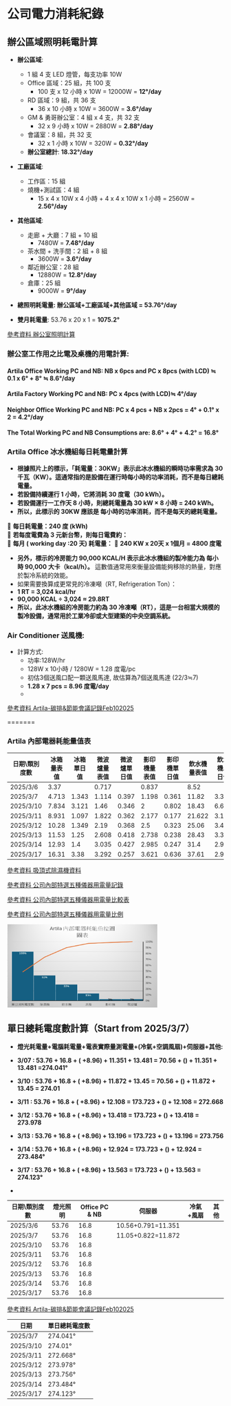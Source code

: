 # 公司電力消耗紀錄

## 辦公區域照明耗電計算

- **辦公區域**:  
  - 1 組 4 支 LED 燈管，每支功率 10W  
  - Office 區域：25 組，共 100 支  
    - 100 支 x 12 小時 x 10W = 12000W = **12°/day**  
  - RD 區域：9 組，共 36 支  
    - 36 x 10 小時 x 10W = 3600W = **3.6°/day**  
  - GM & 勇哥辦公室：4 組 x 4 支，共 32 支  
    - 32 x 9 小時 x 10W = 2880W = **2.88°/day**  
  - 會議室：8 組，共 32 支  
    - 32 x 1 小時 x 10W = 320W = **0.32°/day**  
  - **辦公室總計**: **18.32°/day**  

- **工廠區域**:  
  - 工作區：15 組  
  - 燒機+測試區：4 組  
    - 15 x 4 x 10W x 4 小時 + 4 x 4 x 10W x 1 小時 = 2560W = **2.56°/day**  

- **其他區域**:  
  - 走廊 + 大廳：7 組 + 10 組  
    - 7480W = **7.48°/day**  
  - 茶水間 + 洗手間：2 組 + 8 組  
    - 3600W = **3.6°/day**  
  - 鄰近辦公室：28 組  
    - 12880W = **12.8°/day**  
  - 倉庫：25 組  
    - 9000W = **9°/day**  

- **總照明耗電量: 辦公區域+工廠區域+其他區域 = 53.76°/day**  
- **雙月耗電量**: 53.76 x 20 x 1 = **1075.2°**  

[參考資料 辦公室照明計算](https://docs.google.com/document/d/1u8RTfudd8ApBmxJg5l6y_HTEd6GtGsMeeZCrC3ECWEs/edit?台)

### 辦公室工作用之比電及桌機的用電計算:

  #### Artila Office Working PC and NB:  NB x 6pcs and PC x 8pcs (with LCD) ≒ 0.1 x 6° + 8° ≒ 8.6°/day 

  #### Artila Factory Working PC and NB: PC x 4pcs (with LCD)≒ 4°/day

  #### Neighbor Office Working PC and NB: PC x 4 pcs + NB x 2pcs = 4° + 0.1° x 2 = 4.2°/day

#### **The Total Working PC and NB Consumptions are: 8.6° + 4° + 4.2° = 16.8°**

### Artila Office 冰水機組每日耗電量計算

- **根據照片上的標示，「耗電量：30KW」表示此冰水機組的瞬時功率需求為 30 千瓦（KW）。這通常指的是設備在運行時每小時的功率消耗，而不是每日總耗電量。**
- **若設備持續運行 1 小時，它將消耗 30 度電（30 kWh）。**
- **若設備運行一工作天 8 小時，則總耗電量為 30 kW × 8 小時 = 240 kWh。**
- **所以，此標示的 30KW 應該是 每小時的功率消耗，而不是每天的總耗電量。**

📌 **每日耗電量：240 度 (kWh)**  
📌 **若每度電費為 3 元新台幣，則每日電費約：**  
📌 **每月 ( working day :20 天) 耗電量：**
📌 **240 KW x 20天 x 1個月 = 4800 度電**

- **另外，標示的冷房能力 90,000 KCAL/H 表示此冰水機組的製冷能力為 每小時 90,000 大卡（kcal/h）。** 這數值通常用來衡量設備能夠移除的熱量，對應於製冷系統的效能。
- 如果需要換算成更常見的冷凍噸（RT, Refrigeration Ton）：
- **1 RT = 3,024 kcal/hr**
- **90,000 KCAL ÷ 3,024 ≈ 29.8RT**
- **所以，此冰水機組的冷房能力約為 30 冷凍噸（RT），這是一台相當大規模的製冷設備，通常用於工業冷卻或大型建築的中央空調系統。**

### Air Conditioner 送風機:
- 計算方式:
  - 功率:128W/hr
  - 128W x 10小時 / 1280W = 1.28 度電/pc
  - 初估3個送風口配一顆送風馬達, 故估算為7個送風馬達 (22/3≒7)
  - **1.28 x 7 pcs = 8.96 度電/day**
  - 

[參考資料 Artila-碳排&節能會議記錄Feb102025](Artila-碳排&節能會議記錄-Feb102025.md)

=======
### Artila 內部電器耗能量值表

 日期\類別度數  | 冰箱量表值 | 冰箱單日值 | 微波爐量表值 | 微波爐單日值 | 影印機量表值 | 影印機單日值 | 飲水機量表值 | 飲水機單日值 | 除濕機量表值 | 除濕機單日值 | 單日消耗電度數 | 紀錄時間  |
|--------------|----------|----------|----------|----------|----------|----------|----------|----------|----------|----------|----------|----------|
| 2025/3/6    | 3.37     |          | 0.717    |          | 0.837    |          | 8.52     |          | 10.72    |          |          | 10:15:00 |
| 2025/3/7    | 4.713    | 1.343    | 1.114    | 0.397    | 1.198    | 0.361    | 11.82    | 3.3      | 14.76    | 8.08     | 13.481   | 10:27:00 |
| 2025/3/10   | 7.834    | 3.121    | 1.46     | 0.346    | 2        | 0.802    | 18.43    | 6.61     | 16.21    | 2.90     | 13.450   | 10:35:00 |
| 2025/3/11   | 8.931    | 1.097    | 1.822    | 0.362    | 2.177    | 0.177    | 21.622   | 3.192    | 19.85    | 7.28     | 12.108   | 10:30:00 |
| 2025/3/12   | 10.28    | 1.349    | 2.19     | 0.368    | 2.5      | 0.323    | 25.06    | 3.438    | 23.82    | 7.94     | 13.418   | 09:30:00 |
| 2025/3/13   | 11.53    | 1.25     | 2.608    | 0.418    | 2.738    | 0.238    | 28.43    | 3.37     | 27.78    | 7.92     | 13.196   | 10:35:00 |
| 2025/3/14   | 12.93    | 1.4      | 3.035    | 0.427    | 2.985    | 0.247    | 31.4     | 2.97     | 31.72    | 7.88     | 12.924   | 10:35:00 |
| 2025/3/17   | 16.31    | 3.38     | 3.292    | 0.257    | 3.621    | 0.636    | 37.61    | 2.97     | 33.26    | 3.08     | 13.563   | 10:35:00 |

[參考資料 吸頂式除濕機資料](https://tw.bid.yahoo.com/item/101219266299;_ylt=AwrtkIj61ttnhwIqqXB21gt.;_ylu=c2VjA2ZwLWF0dHJpYgRzbGsDcnVybA--)

[參考資料 公司內部特選五種儀器用電量記錄](https://docs.google.com/spreadsheets/d/15qC8A5fQTgHm3z_aiqw64yScEbDyl_wbgTKzL_kQgRc/edit?usp=sharing)

[參考資料 公司內部特選五種儀器用電量比較表](https://docs.google.com/spreadsheets/d/1BrRVodPDaSFEH0GHuPvGVXwINRpEnNNpx--KrR0dTB8/edit?gid=1525734511#gid=1525734511)

[參考資料 公司內部特選五種儀器用電量比例](https://docs.google.com/spreadsheets/d/1yt9Q-FtWS0V29Wey1M5WpH0X-nbwu9czIZJQR1_9uto/edit?gid=1361805554#gid=1361805554)

<img src="./image 1/Artila 內部電器耗能Perato Chart圖片1.jpg" alt="alt text" width="350">

## 單日總耗電度數計算（Start from 2025/3/7）

- **燈光耗電量+電腦耗電量+電表實際量測電量+(冷氣+空調風扇)+伺服器+其他:**
- **3/07 : 53.76 + 16.8 + ( +8.96) + 11.351 + 13.481 = 70.56 + () + 11.351 + 13.481 =274.041°**
- **3/10 : 53.76 + 16.8 + ( +8.96) + 11.872 + 13.45 = 70.56 + () + 11.872 + 13.45 = 274.01**
- **3/11 : 53.76 + 16.8 + ( +8.96) + 12.108 = 173.723 + () + 12.108 = 272.668** 
- **3/12 : 53.76 + 16.8 + ( +8.96) + 13.418 = 173.723 + () + 13.418 = 273.978**
- **3/13 : 53.76 + 16.8 + ( +8.96) + 13.196 = 173.723 + () + 13.196 = 273.756**
- **3/14 : 53.76 + 16.8 + ( +8.96) + 12.924 = 173.723 + () + 12.924 = 273.484°**
- **3/17 : 53.76 + 16.8 + ( +8.96) + 13.563 = 173.723 + () + 13.563 = 274.123°**

- 
| 日期\類別度數  | 燈光照明 | Office PC & NB | 伺服器 | 冷氣+風扇 | 其他 |
|-------------|--------|---------------|------|--------|------|
| 2025/3/6    | 53.76  |     16.8      | 10.56+0.791=11.351     |        |      |
| 2025/3/7    | 53.76  |     16.8      | 11.05+0.822=11.872     |        |      |
| 2025/3/10   | 53.76  |     16.8      |      |        |      |
| 2025/3/11   | 53.76  |     16.8      |      |        |      |
| 2025/3/12   | 53.76  |     16.8      |      |        |      |
| 2025/3/13   | 53.76  |     16.8      |      |        |      |
| 2025/3/14   | 53.76  |     16.8      |      |        |      |
| 2025/3/17   | 53.76  |     16.8      |      |        |      |

[參考資料 Artila-碳排&節能會議記錄Feb102025](Artila-碳排&節能會議記錄-Feb102025.md)




| 日期      | 單日總耗電度數 |
|-----------|--------------|
| 2025/3/7  | 274.041° |
| 2025/3/10 | 274.01° |
| 2025/3/11 | 272.668° |
| 2025/3/12 | 273.978° |
| 2025/3/13 | 273.756° |
| 2025/3/14 | 273.484° |
| 2025/3/17 | 274.123° |
